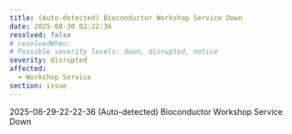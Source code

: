 ```yaml
---
title: (Auto-detected) Bioconductor Workshop Service Down
date: 2025-08-30 02:22:36
resolved: false
# resolvedWhen: 
# Possible severity levels: down, disrupted, notice
severity: disrupted
affected:
  - Workshop Service
section: issue
---
```


2025-08-29-22-22-36 (Auto-detected) Bioconductor Workshop Service Down

